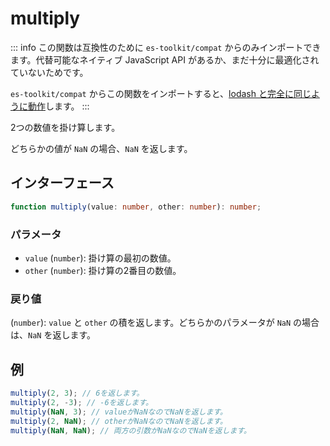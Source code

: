 # multiply

::: info
この関数は互換性のために `es-toolkit/compat` からのみインポートできます。代替可能なネイティブ JavaScript API があるか、まだ十分に最適化されていないためです。

`es-toolkit/compat` からこの関数をインポートすると、[lodash と完全に同じように動作](../../../compatibility.md)します。
:::

2つの数値を掛け算します。

どちらかの値が `NaN` の場合、`NaN` を返します。

## インターフェース

```typescript
function multiply(value: number, other: number): number;
```

### パラメータ

- `value` (`number`): 掛け算の最初の数値。
- `other` (`number`): 掛け算の2番目の数値。

### 戻り値

(`number`): `value` と `other` の積を返します。どちらかのパラメータが `NaN` の場合は、`NaN` を返します。

## 例

```typescript
multiply(2, 3); // 6を返します。
multiply(2, -3); // -6を返します。
multiply(NaN, 3); // valueがNaNなのでNaNを返します。
multiply(2, NaN); // otherがNaNなのでNaNを返します。
multiply(NaN, NaN); // 両方の引数がNaNなのでNaNを返します。
```
